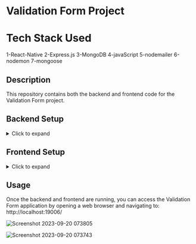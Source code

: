 
# Validation Form Project

# Tech Stack Used

1-React-Native
2-Express.js
3-MongoDB
4-javaScript
5-nodemailer
6-nodemon
7-mongoose

## Description
This repository contains both the backend and frontend code for the Validation Form project.

## Backend Setup
<details>
<summary>Click to expand</summary>

1. Navigate to the `Validation-Form` directory:
   ```shell
   cd backend-part

2. install the required dependencies:
   npm install

3. Start the backend server:
   npm start

This will run the backend server on port 3000.

</details>

## Frontend Setup

<details>
   
<summary>Click to expand</summary>
   
1. Navigate to the `Validation-Form` directory:
   ```shell
   cd validation-form

2. Install the required dependencies:
npm install

3. Start the frontend development server:
npm start

This will start the Expo development server. You can access your app by scanning the QR code with the Expo Go app on your mobile device or by running the app in an emulator/simulator on your computer.

For web development, you can also choose to run the app in a web browser. When prompted, type 'w' to open the app in a web window.

For iOS and Android development, follow the on-screen instructions to open the app on your respective devices.

This will run the frontend application on a development server and open it in your default web browser.




</details>

## Usage
Once the backend and frontend are running, you can access the Validation Form application by opening a web browser and navigating to:
  http://localhost:19006/

  ![Screenshot 2023-09-20 073805](https://github.com/Pradyumancoder/Validation-Form/assets/97114184/5a3402e8-7504-4e51-a394-2d21450c57fd)

![Screenshot 2023-09-20 073743](https://github.com/Pradyumancoder/Validation-Form/assets/97114184/7d8c963a-d8c1-47dd-a240-8b2b6b8da99d)
